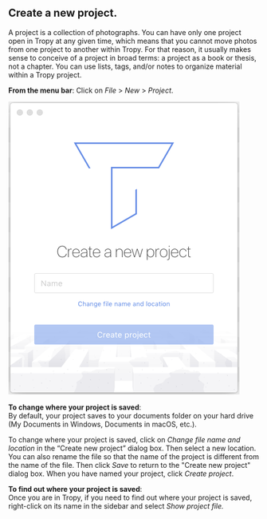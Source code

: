 ## Create a new project.

A project is a collection of photographs. You can have only one project open in Tropy at any given time, which means that you cannot move photos from one project to another within Tropy. For that reason, it usually makes sense to conceive of a project in broad terms: a project as a book or thesis, not a chapter. You can use lists, tags, and/or notes to organize material within a Tropy project.

**From the menu bar**: Click on _File_ &gt; _New_ &gt; _Project_.

![](/assets/create-project.png)

**To change where your project is saved**:   
By default, your project saves to your documents folder on your hard drive \(My Documents in Windows, Documents in macOS, etc.\).

To change where your project is saved, click on _Change file name and location_ in the “Create new project” dialog box. Then select a new location. You can also rename the file so that the name of the project is different from the name of the file. Then click _Save_ to return to the "Create new project" dialog box. When you have named your project, click _Create project_.

**To find out where your project is saved**:  
Once you are in Tropy, if you need to find out where your project is saved, right-click on its name in the sidebar and select _Show project file._

